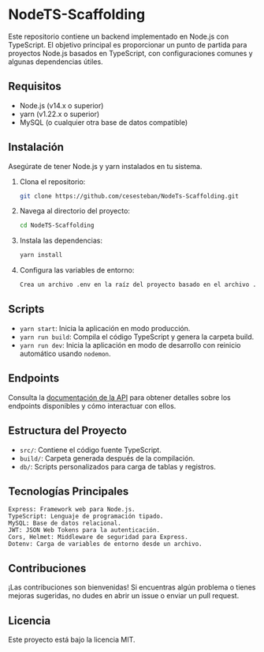 # NodeTS-Scaffolding

Este repositorio contiene un backend implementado en Node.js con TypeScript. El objetivo principal es proporcionar un punto de partida para proyectos Node.js basados en TypeScript, con configuraciones comunes y algunas dependencias útiles.

## Requisitos

- Node.js (v14.x o superior)
- yarn (v1.22.x o superior)
- MySQL (o cualquier otra base de datos compatible)

## Instalación

Asegúrate de tener Node.js y yarn instalados en tu sistema.

1. Clona el repositorio:

   ```bash
   git clone https://github.com/cesesteban/NodeTs-Scaffolding.git

2. Navega al directorio del proyecto:

    ```bash
    cd NodeTS-Scaffolding
    ```

3. Instala las dependencias:

    ```bash
    yarn install
    ```

4. Configura las variables de entorno:

    ```bash
    Crea un archivo .env en la raíz del proyecto basado en el archivo .env.example proporcionado.
    ```

## Scripts

* `yarn start`: Inicia la aplicación en modo producción.
* `yarn run build`: Compila el código TypeScript y genera la carpeta build.
* `yarn run dev`: Inicia la aplicación en modo de desarrollo con reinicio automático usando `nodemon`.

## Endpoints

Consulta la [documentación de la API](https://documenter.getpostman.com/view/12812388/2s9YysCgTy) para obtener detalles sobre los endpoints disponibles y cómo interactuar con ellos.

## Estructura del Proyecto

* `src/`: Contiene el código fuente TypeScript.
* `build/`: Carpeta generada después de la compilación.
* `db/`: Scripts personalizados para carga de tablas y registros.

## Tecnologías Principales
    
    Express: Framework web para Node.js.
    TypeScript: Lenguaje de programación tipado.
    MySQL: Base de datos relacional.
    JWT: JSON Web Tokens para la autenticación.
    Cors, Helmet: Middleware de seguridad para Express.
    Dotenv: Carga de variables de entorno desde un archivo.
    

## Contribuciones
¡Las contribuciones son bienvenidas! Si encuentras algún problema o tienes mejoras sugeridas, no dudes en abrir un issue o enviar un pull request.

## Licencia
Este proyecto está bajo la licencia MIT.
